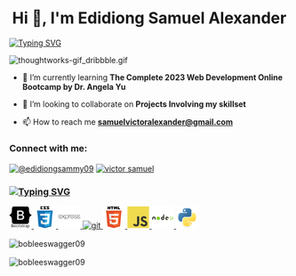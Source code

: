 <h1 align="center">Hi 👋, I'm Edidiong Samuel Alexander</h1>
<p>
    <a href="https://git.io/typing-svg"><img
            src="https://readme-typing-svg.demolab.com?font=Montserrat-Black&pause=1000&color=FFFFFF&background=00000008&center=true&vCenter=true&width=435&lines=Understand+More+Fear+less;Self-taught+Software+Developer;Specializes+In+Both;Frontend+and+Backend+Web+Development;More+Focused+on+Backend;Newbie"
            style="max-width;100%" alt="Typing SVG" /></a>

</p>

<img title="thoughtworks-gif_dribbble.gif" src="https://cdn.dribbble.com/users/2131993/screenshots/4948736/media/421d4ed2f3d23c73d64d20963f61f422.gif">

- 🌱 I’m currently learning **The Complete 2023 Web Development Online Bootcamp by Dr. Angela Yu**

- 👯 I’m looking to collaborate on **Projects Involving my skillset**

- 📫 How to reach me **samuelvictoralexander@gmail.com**

<h3 align="left">Connect with me:</h3>
<p align="left">
    <a href="https://twitter.com/@edidiongsammy09" target="blank"><img align="center"
            src="https://raw.githubusercontent.com/rahuldkjain/github-profile-readme-generator/master/src/images/icons/Social/twitter.svg"
            alt="@edidiongsammy09" height="30" width="40" /></a>
    <a href="https://linkedin.com/in/victor samuel" target="blank"><img align="center"
            src="https://raw.githubusercontent.com/rahuldkjain/github-profile-readme-generator/master/src/images/icons/Social/linked-in-alt.svg"
            alt="victor samuel" height="30" width="40" /></a>
</p>

<h3 align="left">
    <a href="https://git.io/typing-svg"><img
            src="https://readme-typing-svg.demolab.com?font=prompt&pause=1000&color=FFFFFF&background=000000F3&center=true&vCenter=true&width=435&lines=My+core+Languages%3A;+Tech-stack%3A;+Frameworks+I+use%3A;Tools+I+use%3A"
            alt="Typing SVG" /></a>

</h3>
<p align="left"> <a href="https://getbootstrap.com" target="_blank" rel="noreferrer"> <img
            src="https://raw.githubusercontent.com/devicons/devicon/master/icons/bootstrap/bootstrap-plain-wordmark.svg"
            alt="bootstrap" width="40" height="40" /> </a> <a href="https://www.w3schools.com/css/" target="_blank"
        rel="noreferrer"> <img
            src="https://raw.githubusercontent.com/devicons/devicon/master/icons/css3/css3-original-wordmark.svg"
            alt="css3" width="40" height="40" /> </a> <a href="https://expressjs.com" target="_blank" rel="noreferrer">
        <img src="https://raw.githubusercontent.com/devicons/devicon/master/icons/express/express-original-wordmark.svg"
            alt="express" width="40" height="40" /> </a> <a href="https://git-scm.com/" target="_blank"
        rel="noreferrer"> <img src="https://www.vectorlogo.zone/logos/git-scm/git-scm-icon.svg" alt="git" width="40"
            height="40" /> </a> <a href="https://www.w3.org/html/" target="_blank" rel="noreferrer"> <img
            src="https://raw.githubusercontent.com/devicons/devicon/master/icons/html5/html5-original-wordmark.svg"
            alt="html5" width="40" height="40" /> </a> <a href="https://developer.mozilla.org/en-US/docs/Web/JavaScript"
        target="_blank" rel="noreferrer"> <img
            src="https://raw.githubusercontent.com/devicons/devicon/master/icons/javascript/javascript-original.svg"
            alt="javascript" width="40" height="40" /> </a> <a href="https://nodejs.org" target="_blank"
        rel="noreferrer"> <img
            src="https://raw.githubusercontent.com/devicons/devicon/master/icons/nodejs/nodejs-original-wordmark.svg"
            alt="nodejs" width="40" height="40" /> </a> <a href="https://www.python.org" target="_blank"
        rel="noreferrer"> <img
            src="https://raw.githubusercontent.com/devicons/devicon/master/icons/python/python-original.svg"
            alt="python" width="40" height="40" /> </a> </p>

<p><img align="center"
        src="https://github-readme-stats.vercel.app/api/top-langs?username=bobleeswagger09&show_icons=true&locale=en&layout=compact"
        alt="bobleeswagger09" /></p>

<p><img align="center" src="https://github-readme-streak-stats.herokuapp.com/?user=bobleeswagger09&"
        alt="bobleeswagger09" /></p>
